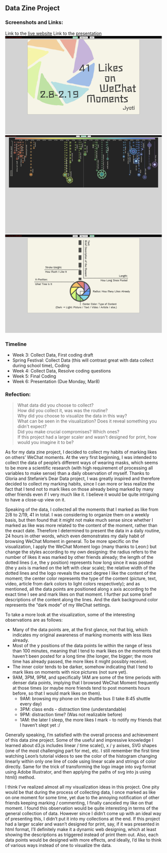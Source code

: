 ## Data Zine Project

### Screenshots and Links:
Link to the [live website](https://koapush.github.io/cdv-student/projects/zine-project/cover.html)
Link to the [presentation](https://drive.google.com/drive/folders/1-xcdL686J2pgMc5AWjN4pIk2UaqPOO_z)
![](screenshots/cover.png)
![](screenshots/middlespread.png)
![](screenshots/back.png)  


### Timeline
- Week 3: Collect Data, First coding draft
- Spring Festival: Collect Data (this will contrast great with data collect during school time), Coding
- Week 4: Collect Data, Resolve coding questions
- Week 5: Final Coding
- Week 6: Presentation (Due Monday, Mar8)  


### Refection:
>What data did you choose to collect?  
>How did you collect it, was was the routine?  
>Why did you choose to visualize the data in this way?  
>What can be seen in the visualization? Does it reveal something you didn't expect?  
>Did you make crucial compromises? Which ones?  
>If this project had a larger scaler and wasn't designed for print, how would you imagine it to be?  

As for my data zine project, I decided to collect my habits of marking likes on others’ WeChat moments. At the very first beginning, I was intended to collect the data of people’s different ways of wearing masks, which seems to be more a scientific research (with high requirement of processing all variables to make sense) than a daily observation of myself. Thanks to Gloria and Stefanie’s Dear Data project, I was greatly inspired and therefore decided to collect my marking habits, since I can more or less realize the fact that I tend not to mark likes on those already being marked by many other friends even if I very much like it. I believe it would be quite intriguing to have a close-up view on it.  

Speaking of the data, I collected all the moments that I marked as like from 2/8 to 2/19, 41 in total. I was considering to organize them on a weekly basis, but then found that it might not make much sense since whether I marked as like was more related to the content of the moment, rather than the exact date. Therefore I determined to present the data in a daily routine, 24 hours in other words, which even demonstrates my daily habit of browsing WeChat Moment in general. To be more specific on the visualization, I apply the WeChat Moment logo (many thanks to Leon:) but change the styles according to my own designing: the radius refers to the number of likes it was marked by other friends already; the length of the dotted lines (i.e, the y position) represents how long since it was posted (the y axis is marked on the left with clear scale); the relative width of the dotted lines and the logo reveals the exact degree I like the content of the moment; the center color represents the type of the content (picture, text, video, article from dark colors to light colors respectively); and as mentioned, all the data points are positioned along x axis according to the exact time I see and mark likes on that moment. I further put some brief descriptions of the content along the lines. And the dark background color represents the “dark mode” of my WeChat settings.  

To take a more look at the visualization, some of the interesting observations are as follows:
- Many of the data points are, at the first glance, not that big, which indicates my original awareness of marking moments with less likes already.
- Most of the y positions of the data points lie within the range of less than 100 minutes, meaning that I tend to mark likes on the moments that haven’t been posted for a long time (the longer, the bigger; the more time has already passed, the more likes it might possibly receive).
- The inner color tends to be darker, somehow indicating that I tend to mark likes on moments with nice pictures (not sure yet).
- 9AM, 3PM, 9PM, and specifically 1AM are some of the time periods with denser data points, implying that I browsed WeChat Moment frequently at those times (or maybe more friends tend to post moments hours before, so that I would mark likes on them).  
  - 9AM: browsing my phone on the shuttle bus (I take 8:45 shuttle every day)
  - 3PM: class ends - distraction time (understandable)
  - 9PM: distraction time? (Was not realizable before)
  - 1AM: the later I sleep, the more likes I mark - to notify my friends that I haven’t slept yet :/  

Generally speaking, I’m satisfied with the overall process and achievement of this data zine project. Some of the useful and impressive knowledge I learned about d3.js includes linear / time scale(), x / y axises, SVG shapes (one of the most challenging part for me), etc. I still remember the first time watching Leon’s tutorial videos to see the color of the histogram changing linearly within only one line of code using linear scale and strings of color directly. Same for the trick of transforming the logo image into svg format using Adobe Illustrator, and then applying the paths of svg into js using html() method.   
  
I think I’ve realized almost all my visualization ideas in this project. One pity would be that during the process of collecting data, I once marked as like on one moment for some time, yet due to the annoying notification of other friends keeping marking / commenting, I finally canceled my like on that moment. I found this observation would be quite interesting in terms of the general collection of data. However since I didn’t come up with an ideal way of presenting this, I didn’t put it into my collections at the end. If this project had a larger scaler and wasn’t designed for print, say, if it was presented in html format, I’ll definitely make it a dynamic web designing, which at least showing the descriptions as triggered instead of print them out. Also, each data points would be designed with more effects, and ideally, I’d like to think of various ways instead of one to visualize the data.
